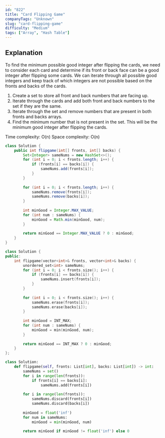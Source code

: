 ```yaml
---
id: "822"
title: "Card Flipping Game"
companyTags: "Unknown"
slug: "card-flipping-game"
difficulty: "Medium"
tags: ["Array", "Hash Table"]
---
```


## Explanation
To find the minimum possible good integer after flipping the cards, we need to consider each card and determine if its front or back face can be a good integer after flipping some cards. We can iterate through all possible good integers and keep track of which integers are not possible based on the fronts and backs of the cards.

1. Create a set to store all front and back numbers that are facing up.
2. Iterate through the cards and add both front and back numbers to the set if they are the same.
3. Iterate through the set and remove numbers that are present in both fronts and backs arrays.
4. Find the minimum number that is not present in the set. This will be the minimum good integer after flipping the cards.

Time complexity: O(n)
Space complexity: O(n)
```java
class Solution {
    public int flipgame(int[] fronts, int[] backs) {
        Set<Integer> sameNums = new HashSet<>();
        for (int i = 0; i < fronts.length; i++) {
            if (fronts[i] == backs[i]) {
                sameNums.add(fronts[i]);
            }
        }
        
        for (int i = 0; i < fronts.length; i++) {
            sameNums.remove(fronts[i]);
            sameNums.remove(backs[i]);
        }
        
        int minGood = Integer.MAX_VALUE;
        for (int num : sameNums) {
            minGood = Math.min(minGood, num);
        }
        
        return minGood == Integer.MAX_VALUE ? 0 : minGood;
    }
}
```

```cpp
class Solution {
public:
    int flipgame(vector<int>& fronts, vector<int>& backs) {
        unordered_set<int> sameNums;
        for (int i = 0; i < fronts.size(); i++) {
            if (fronts[i] == backs[i]) {
                sameNums.insert(fronts[i]);
            }
        }
        
        for (int i = 0; i < fronts.size(); i++) {
            sameNums.erase(fronts[i]);
            sameNums.erase(backs[i]);
        }
        
        int minGood = INT_MAX;
        for (int num : sameNums) {
            minGood = min(minGood, num);
        }
        
        return minGood == INT_MAX ? 0 : minGood;
    }
};
```

```python
class Solution:
    def flipgame(self, fronts: List[int], backs: List[int]) -> int:
        sameNums = set()
        for i in range(len(fronts)):
            if fronts[i] == backs[i]:
                sameNums.add(fronts[i])
        
        for i in range(len(fronts)):
            sameNums.discard(fronts[i])
            sameNums.discard(backs[i])
            
        minGood = float('inf')
        for num in sameNums:
            minGood = min(minGood, num)
            
        return minGood if minGood != float('inf') else 0
```